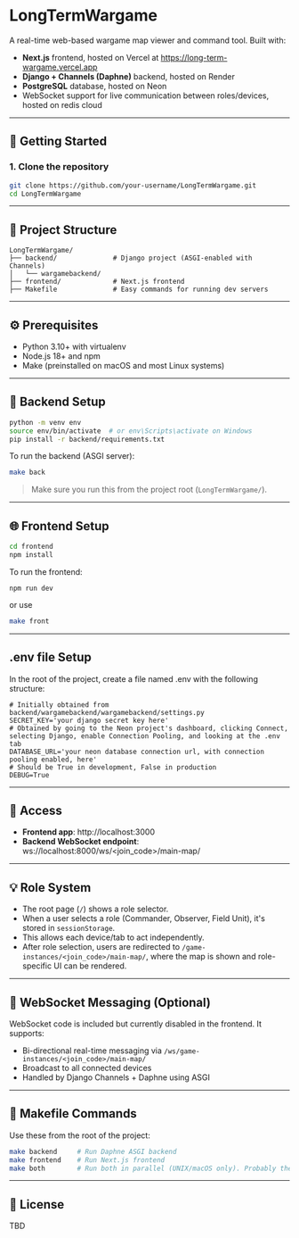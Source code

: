 # LongTermWargame

A real-time web-based wargame map viewer and command tool. Built with:

- **Next.js** frontend, hosted on Vercel at https://long-term-wargame.vercel.app
- **Django + Channels (Daphne)** backend, hosted on Render
- **PostgreSQL** database, hosted on Neon
- WebSocket support for live communication between roles/devices, hosted on redis cloud

---

## 🚀 Getting Started

### 1. Clone the repository

```bash
git clone https://github.com/your-username/LongTermWargame.git
cd LongTermWargame
```

---

## 🧠 Project Structure

```
LongTermWargame/
├── backend/              # Django project (ASGI-enabled with Channels)
│   └── wargamebackend/
├── frontend/             # Next.js frontend
├── Makefile              # Easy commands for running dev servers
```

---

## ⚙️ Prerequisites

- Python 3.10+ with virtualenv
- Node.js 18+ and npm
- Make (preinstalled on macOS and most Linux systems)

---

## 🐍 Backend Setup

```bash
python -m venv env
source env/bin/activate  # or env\Scripts\activate on Windows
pip install -r backend/requirements.txt
```

To run the backend (ASGI server):

```bash
make back
```

> Make sure you run this from the project root (`LongTermWargame/`).

---

## 🌐 Frontend Setup

```bash
cd frontend
npm install
```

To run the frontend:

```
npm run dev
```

or use

```bash
make front
```

---

## .env file Setup

In the root of the project, create a file named .env with the following structure:

```
# Initially obtained from backend/wargamebackend/wargamebackend/settings.py
SECRET_KEY='your django secret key here'
# Obtained by going to the Neon project's dashboard, clicking Connect, selecting Django, enable Connection Pooling, and looking at the .env tab
DATABASE_URL='your neon database connection url, with connection pooling enabled, here'
# Should be True in development, False in production
DEBUG=True
```

---

## 🔗 Access

- **Frontend app**: http://localhost:3000
- **Backend WebSocket endpoint**: ws://localhost:8000/ws/<join_code>/main-map/

---

## 💡 Role System

- The root page (`/`) shows a role selector.
- When a user selects a role (Commander, Observer, Field Unit), it's stored in `sessionStorage`.
- This allows each device/tab to act independently.
- After role selection, users are redirected to `/game-instances/<join_code>/main-map/`, where the map is shown and role-specific UI can be rendered.

---

## 📡 WebSocket Messaging (Optional)

WebSocket code is included but currently disabled in the frontend. It supports:

- Bi-directional real-time messaging via `/ws/game-instances/<join_code>/main-map/`
- Broadcast to all connected devices
- Handled by Django Channels + Daphne using ASGI

---

## 🧪 Makefile Commands

Use these from the root of the project:

```bash
make backend     # Run Daphne ASGI backend
make frontend    # Run Next.js frontend
make both        # Run both in parallel (UNIX/macOS only). Probably the one you'll use most
```

---

## 📄 License

TBD
